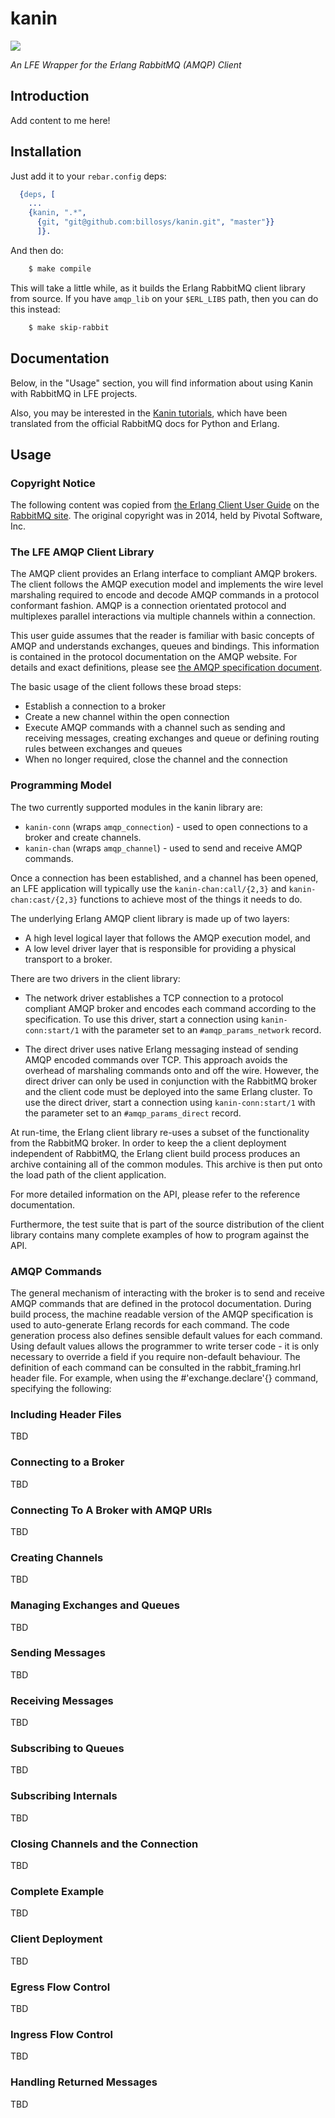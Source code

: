 # kanin

<a href="http://aquarius-galuxy.deviantart.com/art/Rabbit-Drawing-176749973"><img src="resources/images/kanin-small.png" /></a>

*An LFE Wrapper for the Erlang RabbitMQ (AMQP) Client*


## Introduction

Add content to me here!


## Installation

Just add it to your ``rebar.config`` deps:

```erlang
  {deps, [
    ...
    {kanin, ".*",
      {git, "git@github.com:billosys/kanin.git", "master"}}
      ]}.
```

And then do:

```bash
    $ make compile
```

This will take a little while, as it builds the Erlang RabbitMQ client library
from source. If you have ``amqp_lib`` on your ``$ERL_LIBS`` path, then you can
do this instead:

```bash
	$ make skip-rabbit
```

## Documentation

Below, in the "Usage" section, you will find information about using Kanin
with RabbitMQ in LFE projects.

Also, you may be interested in the [Kanin tutorials](./doc/tutorials.md), which
have been translated from the official RabbitMQ docs for Python and Erlang.



## Usage


### Copyright Notice

The following content was copied from
[the Erlang Client User Guide](https://www.rabbitmq.com/erlang-client-user-guide.html)
on the [RabbitMQ site](https://www.rabbitmq.com/).
The original copyright was in 2014, held by Pivotal Software, Inc.


### The LFE AMQP Client Library

The AMQP client provides an Erlang interface to compliant AMQP brokers. The
client follows the AMQP execution model and implements the wire level
marshaling required to encode and decode AMQP commands in a protocol
conformant fashion. AMQP is a connection orientated protocol and multiplexes
parallel interactions via multiple channels within a connection.

This user guide assumes that the reader is familiar with basic concepts of AMQP
and understands exchanges, queues and bindings. This information is contained in
the protocol documentation on the AMQP website. For details and exact
definitions, please see
[the AMQP specification document](http://www.amqp.org/).

The basic usage of the client follows these broad steps:

 * Establish a connection to a broker
 * Create a new channel within the open connection
 * Execute AMQP commands with a channel such as sending and receiving messages,
   creating exchanges and queue or defining routing rules between exchanges and
   queues
 * When no longer required, close the channel and the connection


### Programming Model

The two currently supported modules in the kanin library are:

 * ``kanin-conn`` (wraps ``amqp_connection``) - used to open connections to a
   broker and create channels.
 * ``kanin-chan`` (wraps ``amqp_channel``) - used to send and receive AMQP
   commands.

Once a connection has been established, and a channel has been opened, an
LFE application will typically use the ``kanin-chan:call/{2,3}`` and
``kanin-chan:cast/{2,3}`` functions to achieve most of the things it needs to
do.

The underlying Erlang AMQP client library is made up of two layers:

 * A high level logical layer that follows the AMQP execution model, and
 * A low level driver layer that is responsible for providing a physical
   transport to a broker.

There are two drivers in the client library:

 * The network driver establishes a TCP connection to a protocol compliant AMQP
   broker and encodes each command according to the specification. To use this
   driver, start a connection using ``kanin-conn:start/1`` with the parameter
   set to an ``#amqp_params_network`` record.

 * The direct driver uses native Erlang messaging instead of sending AMQP
   encoded commands over TCP. This approach avoids the overhead of marshaling
   commands onto and off the wire. However, the direct driver can only be used
   in conjunction with the RabbitMQ broker and the client code must be deployed
   into the same Erlang cluster. To use the direct driver, start a connection
   using ``kanin-conn:start/1`` with the parameter set to an
   ``#amqp_params_direct`` record.

At run-time, the Erlang client library re-uses a subset of the functionality
from the RabbitMQ broker. In order to keep the a client deployment independent
of RabbitMQ, the Erlang client build process produces an archive containing all
of the common modules. This archive is then put onto the load path of the client
application.

For more detailed information on the API, please refer to the reference
documentation.

Furthermore, the test suite that is part of the source distribution of the
client library contains many complete examples of how to program against the
API.


### AMQP Commands

The general mechanism of interacting with the broker is to send and receive AMQP
commands that are defined in the protocol documentation. During build process,
the machine readable version of the AMQP specification is used to auto-generate
Erlang records for each command. The code generation process also defines
sensible default values for each command. Using default values allows the
programmer to write terser code - it is only necessary to override a field if
you require non-default behaviour. The definition of each command can be
consulted in the rabbit_framing.hrl header file. For example, when using the
#'exchange.declare'{} command, specifying the following:


### Including Header Files

TBD


### Connecting to a Broker

TBD


### Connecting To A Broker with AMQP URIs

TBD


### Creating Channels

TBD


### Managing Exchanges and Queues

TBD


### Sending Messages

TBD


### Receiving Messages

TBD


### Subscribing to Queues

TBD


### Subscribing Internals

TBD


### Closing Channels and the Connection

TBD


### Complete Example

TBD


### Client Deployment

TBD


### Egress Flow Control

TBD


### Ingress Flow Control

TBD


### Handling Returned Messages

TBD

